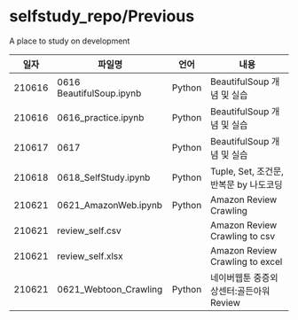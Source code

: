 # selfstudy_repo/Previous
 A place to study on development

|일자|파일명|언어|내용| 
|-----|-----|-----|---------------------------|
|210616|0616 BeautifulSoup.ipynb|Python|BeautifulSoup 개념 및 실습|
|210616|0616_practice.ipynb|Python|BeautifulSoup 개념 및 실습|
|210617|0617|Python|BeautifulSoup 개념 및 실습|
|210618|0618_SelfStudy.ipynb|Python|Tuple, Set, 조건문, 반복문 by 나도코딩|
|210621|0621_AmazonWeb.ipynb|Python|Amazon Review Crawling|
|210621|review_self.csv||Amazon Review Crawling to csv|
|210621|review_self.xlsx||Amazon Review Crawling to excel|
|210621|0621_Webtoon_Crawling|Python|네이버웹툰 중증외상센터:골든아워 Review|
